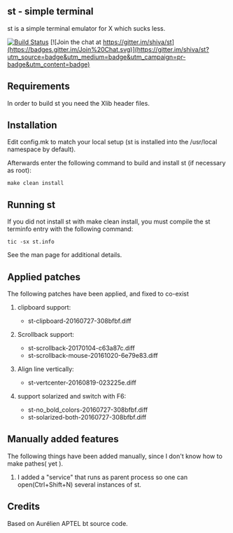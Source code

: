 st - simple terminal
--------------------
st is a simple terminal emulator for X which sucks less.

[![Build Status](https://travis-ci.org/shiva/st.svg?branch=patched)](https://travis-ci.org/shiva/st)
[![Join the chat at https://gitter.im/shiva/st](https://badges.gitter.im/Join%20Chat.svg)](https://gitter.im/shiva/st?utm_source=badge&utm_medium=badge&utm_campaign=pr-badge&utm_content=badge)

Requirements
------------
In order to build st you need the Xlib header files.


Installation
------------
Edit config.mk to match your local setup (st is installed into
the /usr/local namespace by default).

Afterwards enter the following command to build and install st (if
necessary as root):

    make clean install


Running st
----------
If you did not install st with make clean install, you must compile
the st terminfo entry with the following command:

    tic -sx st.info

See the man page for additional details.

Applied patches
---------------
The following patches have been applied, and fixed to co-exist

1. clipboard support:
    - st-clipboard-20160727-308bfbf.diff

2. Scrollback support:
    - st-scrollback-20170104-c63a87c.diff
    - st-scrollback-mouse-20161020-6e79e83.diff

3. Align line vertically:
    - st-vertcenter-20160819-023225e.diff

4. support solarized and switch with F6:
    - st-no_bold_colors-20160727-308bfbf.diff
    - st-solarized-both-20160727-308bfbf.diff
## Manually added features
The following things have been added manually, since I don't know how to make pathes( yet ).

1. I added a "service" that runs as parent process so one can open(Ctrl+Shift+N) several instances of st.

Credits
-------
Based on Aurélien APTEL <aurelien dot aptel at gmail dot com> bt source code.

